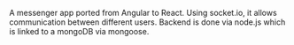 A messenger app ported from Angular to React. Using socket.io, it allows communication between different users. Backend is done via node.js which is linked to a mongoDB via mongoose. 
